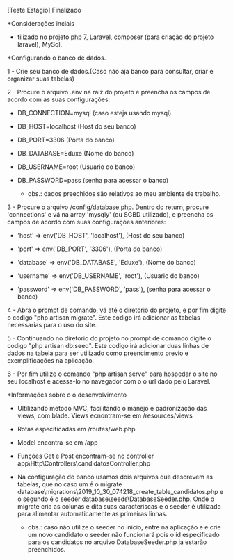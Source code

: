[Teste Estágio] Finalizado


*Considerações inciais

- tilizado no projeto php 7, Laravel, composer (para criação do projeto laravel), MySql.


*Configurando o banco de dados.

1 - Crie seu banco de dados.(Caso não aja banco para consultar, criar e organizar suas tabelas)

2 - Procure o arquivo .env na raiz do projeto e preencha os campos de acordo com as suas configurações:

- DB_CONNECTION=mysql (caso esteja usando mysql)

- DB_HOST=localhost (Host do seu banco)

- DB_PORT=3306 (Porta do banco)

- DB_DATABASE=Eduxe (Nome do banco)

- DB_USERNAME=root (Usuario do banco)

- DB_PASSWORD=pass (senha para acessar o banco)

    - obs.: dados preechidos são relativos ao meu ambiente de trabalho.

3 - Procure o arquivo /config/database.php. Dentro do return, procure 'connections' e vá na array 'mysqly' (ou SGBD utilizado), e preencha os campos de acordo com suas configurações anteriores:

- 'host' => env('DB_HOST', 'localhost'), (Host do seu banco)

- 'port' => env('DB_PORT', '3306'), (Porta do banco)

- 'database' => env('DB_DATABASE', 'Eduxe'), (Nome do banco)

- 'username' => env('DB_USERNAME', 'root'), (Usuario do banco)

- 'password' => env('DB_PASSWORD', 'pass'), (senha para acessar o banco)


4 - Abra o prompt de comando, vá até o diretorio do projeto, e por fim digite o codigo "php artisan migrate". Este codigo irá adicionar as tabelas necessarias para o uso do site.


5 - Continuando no diretorio do projeto no prompt de comando digite o codigo "php artisan db:seed". Este codigo irá adicionar duas linhas de dados na tabela para ser utilizado como preencimento previo e exemplificações na aplicação.


6 - Por fim utilize o comando "php artisan serve" para hospedar o site no seu localhost e acessa-lo no navegador com o o url dado pelo Laravel.


*Informações sobre o o desenvolvimento

- Ultilizando metodo MVC, facilitando o manejo e padronização das views, com blade. Views ecnontram-se em /resources/views

- Rotas especificadas em /routes/web.php

- Model encontra-se em /app

- Funções Get e Post encontram-se no controller app\Http\Controllers\candidatosController.php

- Na configuração do banco usamos dois arquivos que descrevem as tabelas, que no caso um é o migrate database\migrations\2019_10_30_074218_create_table_candidatos.php e o segundo é o seeder database\seeds\DatabaseSeeder.php. Onde o migrate cria as colunas e dita suas caracteriscas e o seeder é utilizado para alimentar automaticamente as primeiras linhas.

    - obs.: caso não utilize o seeder no inicio, entre na aplicação e e crie um novo candidato o seeder não funcionará pois o id especificado para os candidatos no arquivo DatabaseSeeder.php ja estarão preenchidos.

